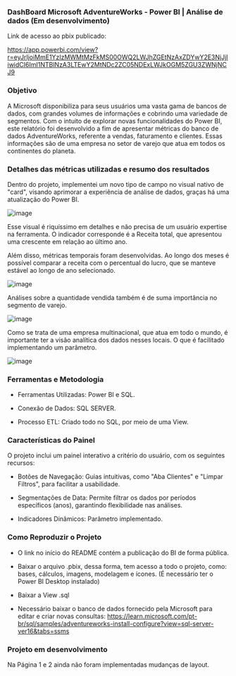 ### DashBoard Microsoft AdventureWorks - Power BI | Análise de dados (Em desenvolvimento)

Link de acesso ao pbix publicado:

https://app.powerbi.com/view?r=eyJrIjoiMmE1YzIzMWMtMzFkMS00OWQ2LWJhZGEtNzAxZDYwY2E3NjJjIiwidCI6ImI1NTBlNzA3LTEwY2MtNDc2ZC05NDExLWJkOGM5ZGU3ZWNjNCJ9

### Objetivo 

A Microsoft disponibiliza para seus usuários uma vasta gama de bancos de dados, com grandes volumes de informações e cobrindo uma variedade de segmentos.
Com o intuito de explorar novas funcionalidades do Power BI, este relatório foi desenvolvido a fim de apresentar métricas do banco de dados AdventureWorks, referente a vendas, faturamento e clientes.
Essas informações são de uma empresa no setor de varejo que atua em todos os continentes do planeta. 

### Detalhes das métricas utilizadas e resumo dos resultados

Dentro do projeto, implementei um novo tipo de campo no visual nativo de "card", visando aprimorar a experiência de análise de dados, graças há uma atualização do Power BI.

![image](https://github.com/user-attachments/assets/36af5e70-e90f-46d4-be07-2f606ca9fa17)

Esse visual é riquíssimo em detalhes e não precisa de um usuário expertise na ferramenta. 
O indicador corresponde é a Receita total, que apresentou uma crescente em relação ao último ano.

Além disso, métricas temporais foram desenvolvidas. 
Ao longo dos meses é possível comparar a receita com o percentual do lucro, que se manteve estável ao longo de ano selecionado.

![image](https://github.com/user-attachments/assets/f1573ebe-c97a-4cba-b91a-7c1a6a5870d6)

Análises sobre a quantidade vendida também é de suma importância no segmento de varejo.

![image](https://github.com/user-attachments/assets/5329c532-e2ea-45c9-8638-ca49238b5d42)


Como se trata de uma empresa multinacional, que atua em todo o mundo, é importante ter a visão analítica dos dados nesses locais. 
O que é facilitado implementando um parâmetro. 

![image](https://github.com/user-attachments/assets/08b8885d-5b7b-4605-8b90-3336d12c00d7)

### Ferramentas e Metodologia

 - Ferramentas Utilizadas: Power BI e SQL.

 - Conexão de Dados: SQL SERVER.

 - Processo ETL: Criado todo no SQL, por meio de uma View.

### Características do Painel

O projeto inclui um painel interativo a critério do usuário, com os seguintes recursos:

 - Botões de Navegação: Guias intuitivas, como "Aba Clientes" e "Limpar Filtros", para facilitar a usabilidade.

 - Segmentações de Data: Permite filtrar os dados por períodos específicos (anos), garantindo flexibilidade nas análises.

 - Indicadores Dinâmicos:  Parâmetro implementado. 

### Como Reproduzir o Projeto

 - O link no início do README contém a publicação do BI de forma pública.

 - Baixar o arquivo .pbix, dessa forma, tem acesso a todo o projeto, como: bases, cálculos, imagens, modelagem e ícones. (É necessário ter o Power BI Desktop instalado)

 -  Baixar a View .sql
   
 -  Necessário baixar o banco de dados fornecido pela Microsoft para editar e criar novas consultas: https://learn.microsoft.com/pt-br/sql/samples/adventureworks-install-configure?view=sql-server-ver16&tabs=ssms

  ### Projeto em desenvolvimento

  Na Página 1 e 2 ainda não foram implementadas mudanças de layout. 

   











